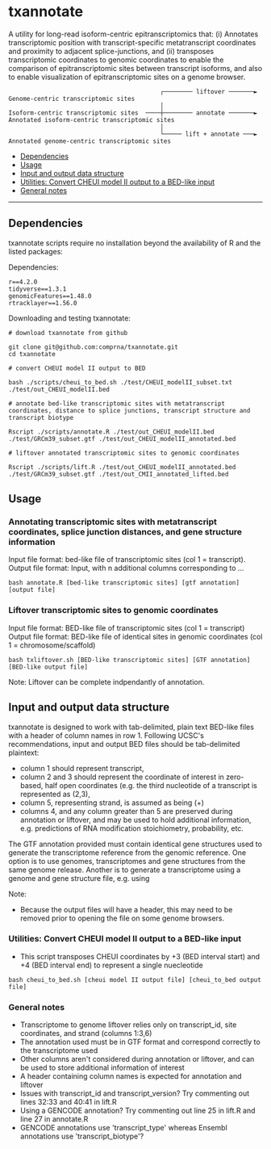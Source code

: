 # txannotate

A utility for long-read isoform-centric epitranscriptomics that:
  (i) Annotates transcriptomic position with transcript-specific metatranscript coordinates and proximity to adjacent splice-junctions, and 
  (ii) transposes transcriptomic coordinates to genomic coordinates to enable the comparison of epitranscriptomic sites between transcript isoforms, and also to enable visualization of epitranscriptomic sites on a genome browser.
```
                                          ┌──────── liftover ───────►   Genome-centric transcriptomic sites
                                          │
Isoform-centric transcriptomic sites  ────┼──────── annotate ───────►   Annotated isoform-centric transcriptomic sites
                                          │
                                          └───── lift + annotate ───►   Annotated genome-centric transcriptomic sites
```

   - [Dependencies](#dependencies)
   - [Usage](#usage)
   - [Input and output data structure](#Input-and-output-data-structure)
   - [Utilities: Convert CHEUI model II output to a BED-like input](#utilities--convert-cheui-model-ii-output-to-a-bed-like-input)
   - [General notes](#general-notes)

------------------------------------------

## Dependencies 

txannotate scripts require no installation beyond the availability of R and the listed packages:

Dependencies:
```
r==4.2.0
tidyverse==1.3.1
genomicFeatures==1.48.0
rtracklayer==1.56.0
```

Downloading and testing txannotate:

```
# download txannotate from github

git clone git@github.com:comprna/txannotate.git
cd txannotate

# convert CHEUI model II output to BED

bash ./scripts/cheui_to_bed.sh ./test/CHEUI_modelII_subset.txt ./test/out_CHEUI_modelII.bed

# annotate bed-like transcriptomic sites with metatranscript coordinates, distance to splice junctions, transcript structure and transcript biotype 

Rscript ./scripts/annotate.R ./test/out_CHEUI_modelII.bed ./test/GRCm39_subset.gtf ./test/out_CHEUI_modelII_annotated.bed

# liftover annotated transcriptomic sites to genomic coordinates 

Rscript ./scripts/lift.R ./test/out_CHEUI_modelII_annotated.bed ./test/GRCm39_subset.gtf ./test/out_CMII_annotated_lifted.bed
```

## Usage 

### Annotating transcriptomic sites with metatranscript coordinates, splice junction distances, and gene structure information 

Input file format: bed-like file of transcriptomic sites (col 1 = transcript).   
Output file format: Input, with n additional columns corresponding to ...    

```
bash annotate.R [bed-like transcriptomic sites] [gtf annotation] [output file]
```

### Liftover transcriptomic sites to genomic coordinates

Input file format: BED-like file of transcriptomic sites (col 1 = transcript)     
Output file format: BED-like file of identical sites in genomic coordinates (col 1 = chromosome/scaffold)      

```
bash txliftover.sh [BED-like transcriptomic sites] [GTF annotation] [BED-like output file]
```

Note: Liftover can be complete indpendantly of annotation.


## Input and output data structure

txannotate is designed to work with tab-delimited, plain text BED-like files with a header of column names in row 1. Following UCSC's recommendations, input and output BED files should be tab-delimited plaintext: 

- column 1 should represent transcript, 
- column 2 and 3 should represent the coordinate of interest in zero-based, half open coordinates (e.g. the third nucleotide of a transcript is represented as (2,3),
- column 5, representing strand, is assumed as being (+)
- columns 4, and any column greater than 5 are preserved during annotation or liftover, and may be used to hold additional information, e.g. predictions of RNA modification stoichiometry, probability, etc. 

The GTF annotation provided must contain identical gene structures used to generate the transcriptome reference from the genomic reference. One option is to use genomes, transcriptomes and gene structures from the same genome release. Another is to generate a transcriptome using a genome and gene structure file, e.g. using  


Note: 
- Because the output files will have a header, this may need to be removed prior to opening the file on some genome browsers. 


### Utilities: Convert CHEUI model II output to a BED-like input
- This script transposes CHEUI coordinates by +3 (BED interval start) and +4 (BED interval end) to represent a single nuecleotide
```
bash cheui_to_bed.sh [cheui model II output file] [cheui_to_bed output file]
```

### General notes
- Transcriptome to genome liftover relies only on transcript_id, site coordinates, and strand (columns 1:3,6)
- The annotation used must be in GTF format and correspond correctly to the transcriptome used
- Other columns aren't considered during annotation or liftover, and can be used to store additional information of interest
- A header containing column names is expected for annotation and liftover
- Issues with transcript_id and transcript_version? Try commenting out lines 32:33 and 40:41 in lift.R
- Using a GENCODE annotation? Try commenting out line 25 in lift.R and line 27 in annotate.R 
- GENCODE annotations use 'transcript_type' whereas Ensembl annotations use 'transcript_biotype'?
